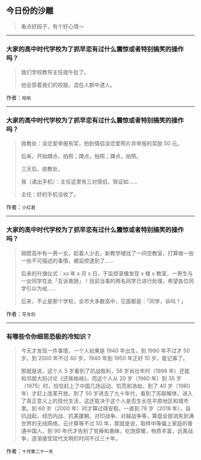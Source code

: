 ## 今日份的沙雕

> 看点好段子，有个好心情～


 
---

### 大家的高中时代学校为了抓早恋有过什么震惊或者特别搞笑的操作吗？

> 我们学校教导主任就牛批了。
> 
> 他会穿着我们的校服，混在人群中逮人。


作者：`哈哈`

---

### 大家的高中时代学校为了抓早恋有过什么震惊或者特别搞笑的操作吗？

> 政教处：谈恋爱举报有奖，拍到情侣谈恋爱照片并举报的奖励 50 元。
> 
> 后来，开始蹲点，拍照；蹲点，拍照；蹲点，拍照。
> 
> 三天后，政教处，
> 
> 我（递出手机）：主任这里有三对情侣，铁证如……
> 
> 主任：好的手机没收了。


作者：`小红君`

---

### 大家的高中时代学校为了抓早恋有过什么震惊或者特别搞笑的操作吗？

> 隔壁高中有一男一女，趁着人少去，新教学楼找了一间空教室，打算做一些一些不可描述的事情，被监控逮到了……
> 
> 后来的升旗仪式：xx 年 x 月 x 日，于监控录像发现 x 楼 x 教室，一男生与一女同学在此「互诉衷肠」！目前当事的两名同学已进行处理，希望各位同学引以为戒……
> 
> 后来，不止是那个学校，全市大多数高中，见面都是：「同学，诉吗？」


作者：`花与剑`

---

### 有哪些令你细思恐极的冷知识？

> 今天才发现一件事情，一个人如果是 1940 年出生，到 1990 年不过才 50 岁。到 2000 年不过 60 岁。1940 年到 1950 年正好 10 岁，能记事了。
> 
> 那就是说，这个人 5 岁看到了抗战胜利，58 岁尚壮年时（1998 年）还能和邻居大妈讨论《还珠格格》，而这个人从 20 岁（1960 年）到 35 岁（1975）时，恰恰赶上了中国几场运动、饥荒和浩劫，到了 40 岁（1980 年）才赶上改革开放，到了 50 岁进去了九十年代，看到了苏联解体，进入了真正意义上的现代生活，这还取决于这个人是否生长在平原地区和城市里。到 60 岁（2000 年）时才算过得安稳，一直到 78 岁（2018 年），自抗战起，经历内战、抗美援朝、对印战争、对越战争等，算盘全部消失到满世界的无线网络，云计算等不过 50 年，那就是说，取样中等偏上家庭的普通中国人，到 90 年代才告别了贫瘠和愚昧，吃饱穿暖，物质丰富，远离战争，逐渐接受现代文明的时间不过三十年。


作者：`十月第二十一天`